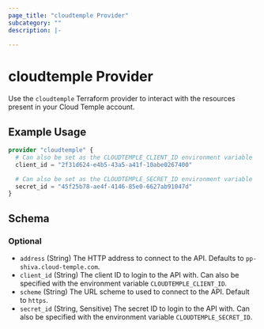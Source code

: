 ```yaml
---
page_title: "cloudtemple Provider"
subcategory: ""
description: |-
  
---
```


# cloudtemple Provider

Use the `cloudtemple` Terraform provider to interact with the resources present
in your Cloud Temple account.

## Example Usage
```terraform
provider "cloudtemple" {
  # Can also be set as the CLOUDTEMPLE_CLIENT_ID environment variable
  client_id = "2f31d624-e4b5-43a5-a41f-10abe0267400"

  # Can also be set as the CLOUDTEMPLE_SECRET_ID environment variable
  secret_id = "45f25b78-ae4f-4146-85e0-6627ab91047d"
}
```
<!-- schema generated by tfplugindocs -->
## Schema

### Optional

- `address` (String) The HTTP address to connect to the API. Defaults to `pp-shiva.cloud-temple.com`.
- `client_id` (String) The client ID to login to the API with. Can also be specified with the environment variable `CLOUDTEMPLE_CLIENT_ID`.
- `scheme` (String) The URL scheme to used to connect to the API. Default to `https`.
- `secret_id` (String, Sensitive) The secret ID to login to the API with. Can also be specified with the environment variable `CLOUDTEMPLE_SECRET_ID`.
